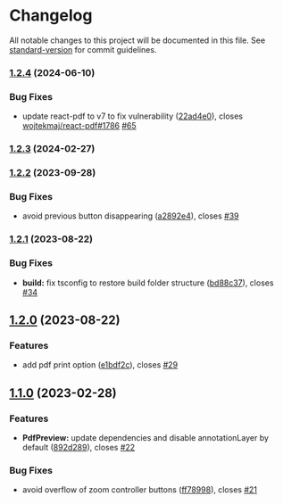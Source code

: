 # Changelog

All notable changes to this project will be documented in this file. See [standard-version](https://github.com/conventional-changelog/standard-version) for commit guidelines.

### [1.2.4](https://github.com/zextras/carbonio-ui-preview/compare/v1.2.3...v1.2.4) (2024-06-10)


### Bug Fixes

* update react-pdf to v7 to fix vulnerability ([22ad4e0](https://github.com/zextras/carbonio-ui-preview/commit/22ad4e05079284f4e46a25052aa4dd0d8921e017)), closes [wojtekmaj/react-pdf#1786](https://github.com/wojtekmaj/react-pdf/issues/1786) [#65](https://github.com/zextras/carbonio-ui-preview/issues/65)

### [1.2.3](https://github.com/zextras/carbonio-ui-preview/compare/v1.2.2...v1.2.3) (2024-02-27)

### [1.2.2](https://github.com/zextras/carbonio-ui-preview/compare/v1.2.1...v1.2.2) (2023-09-28)


### Bug Fixes

* avoid previous button disappearing ([a2892e4](https://github.com/zextras/carbonio-ui-preview/commit/a2892e4a2d0c49d5681ec315ef5fffd27432f613)), closes [#39](https://github.com/zextras/carbonio-ui-preview/issues/39)

### [1.2.1](https://github.com/zextras/carbonio-ui-preview/compare/v1.2.0...v1.2.1) (2023-08-22)


### Bug Fixes

* **build:** fix tsconfig to restore build folder structure ([bd88c37](https://github.com/zextras/carbonio-ui-preview/commit/bd88c37d02877e72345b8caed89a153b02f8ac8b)), closes [#34](https://github.com/zextras/carbonio-ui-preview/issues/34)

## [1.2.0](https://github.com/zextras/carbonio-ui-preview/compare/v1.1.0...v1.2.0) (2023-08-22)


### Features

* add pdf print option ([e1bdf2c](https://github.com/zextras/carbonio-ui-preview/commit/e1bdf2ca18242c0fbce49e21a08eadf1f16c5e77)), closes [#29](https://github.com/zextras/carbonio-ui-preview/issues/29)

## [1.1.0](https://github.com/zextras/carbonio-ui-preview/compare/v1.0.0...v1.1.0) (2023-02-28)


### Features

* **PdfPreview:** update dependencies and disable annotationLayer by default ([892d289](https://github.com/zextras/carbonio-ui-preview/commit/892d2894c6765328170d8edfd44c915a90bb54ca)), closes [#22](https://github.com/zextras/carbonio-ui-preview/issues/22)


### Bug Fixes

* avoid overflow of zoom controller buttons ([ff78998](https://github.com/zextras/carbonio-ui-preview/commit/ff7899871a838682992c52a4c1d2a62dab91ed2c)), closes [#21](https://github.com/zextras/carbonio-ui-preview/issues/21)

